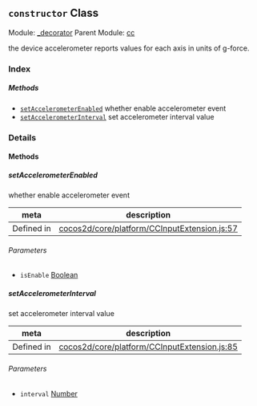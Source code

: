 ## `constructor` Class



Module: [_decorator](../modules/_decorator.md)
Parent Module: [cc](../modules/cc.md)


the device accelerometer reports values for each axis in units of g-force.



### Index



##### Methods

  - [`setAccelerometerEnabled`](#setaccelerometerenabled) whether enable accelerometer event
  - [`setAccelerometerInterval`](#setaccelerometerinterval) set accelerometer interval value



### Details




<!-- Method Block -->
#### Methods


##### setAccelerometerEnabled

whether enable accelerometer event

| meta | description |
|------|-------------|
| Defined in | [cocos2d/core/platform/CCInputExtension.js:57](https://github.com/cocos-creator/engine/blob/d0482bb5bc3819110e43cdd03a3459bd80914b74/cocos2d/core/platform/CCInputExtension.js#L57) |

###### Parameters
- `isEnable` <a href="https://developer.mozilla.org/en/JavaScript/Reference/Global_Objects/Boolean" class="crosslink external" target="_blank">Boolean</a> 


##### setAccelerometerInterval

set accelerometer interval value

| meta | description |
|------|-------------|
| Defined in | [cocos2d/core/platform/CCInputExtension.js:85](https://github.com/cocos-creator/engine/blob/d0482bb5bc3819110e43cdd03a3459bd80914b74/cocos2d/core/platform/CCInputExtension.js#L85) |

###### Parameters
- `interval` <a href="https://developer.mozilla.org/en/JavaScript/Reference/Global_Objects/Number" class="crosslink external" target="_blank">Number</a> 



